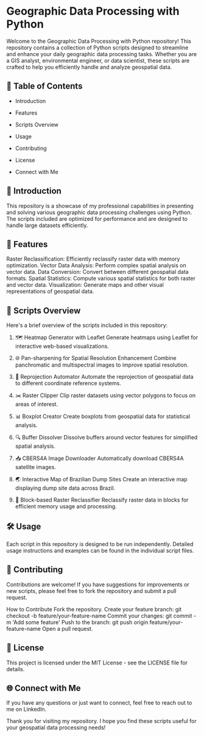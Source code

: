 # Geographic Data Processing with Python

Welcome to the Geographic Data Processing with Python repository! This repository contains a collection of Python scripts designed to streamline and enhance your daily geographic data processing tasks. Whether you are a GIS analyst, environmental engineer, or data scientist, these scripts are crafted to help you efficiently handle and analyze geospatial data.

## 📑 Table of Contents
- Introduction
* Features
+ Scripts Overview
- Usage
* Contributing
+ License
- Connect with Me

## 🌟 Introduction
This repository is a showcase of my professional capabilities in presenting and solving various geographic data processing challenges using Python. The scripts included are optimized for performance and are designed to handle large datasets efficiently.

## 🚀 Features
Raster Reclassification: Efficiently reclassify raster data with memory optimization.
Vector Data Analysis: Perform complex spatial analysis on vector data.
Data Conversion: Convert between different geospatial data formats.
Spatial Statistics: Compute various spatial statistics for both raster and vector data.
Visualization: Generate maps and other visual representations of geospatial data.

## 📂 Scripts Overview
Here's a brief overview of the scripts included in this repository:

1. 🗺️ Heatmap Generator with Leaflet
Generate heatmaps using Leaflet for interactive web-based visualizations.

2. 🌐 Pan-sharpening for Spatial Resolution Enhancement
Combine panchromatic and multispectral images to improve spatial resolution.

3. 🔄 Reprojection Automator
Automate the reprojection of geospatial data to different coordinate reference systems.

4. ✂️ Raster Clipper
Clip raster datasets using vector polygons to focus on areas of interest.

5. 📊 Boxplot Creator
Create boxplots from geospatial data for statistical analysis.

6. 🔍 Buffer Dissolver
Dissolve buffers around vector features for simplified spatial analysis.

7. 📥 CBERS4A Image Downloader
Automatically download CBERS4A satellite images.

8. 🌏 Interactive Map of Brazilian Dump Sites
Create an interactive map displaying dump site data across Brazil.

9. 🔢 Block-based Raster Reclassifier
Reclassify raster data in blocks for efficient memory usage and processing.

## 🛠️ Usage
Each script in this repository is designed to be run independently. Detailed usage instructions and examples can be found in the individual script files.

## 🤝 Contributing
Contributions are welcome! If you have suggestions for improvements or new scripts, please feel free to fork the repository and submit a pull request.

How to Contribute
Fork the repository.
Create your feature branch: git checkout -b feature/your-feature-name
Commit your changes: git commit -m 'Add some feature'
Push to the branch: git push origin feature/your-feature-name
Open a pull request.

## 📄 License
This project is licensed under the MIT License - see the LICENSE file for details.

## 🌐 Connect with Me
If you have any questions or just want to connect, feel free to reach out to me on LinkedIn.


Thank you for visiting my repository. I hope you find these scripts useful for your geospatial data processing needs!

